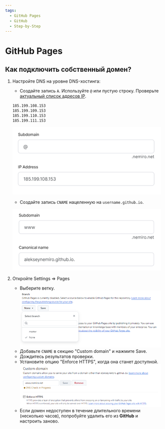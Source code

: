```yaml
---
tags:
  - GitHub Pages
  - GitHub
  - Step-by-Step
---
```


# GitHub Pages

## Как подключить собственный домен?

1. Настройте DNS на уровне DNS-хостинга:
   * Создайте запись `A`. Используйте `@` или пустую строку. Проверьте [актуальный список адресов IP](https://docs.github.com/ru/pages/configuring-a-custom-domain-for-your-github-pages-site/managing-a-custom-domain-for-your-github-pages-site#configuring-an-apex-domain).

    ```plain
    185.199.108.153
    185.199.109.153
    185.199.110.153
    185.199.111.153
    ```

    ![Пример записи 'A'](assets/dns-a-record-example.png)

    * Создайте запись `CNAME` нацеленную на `username.github.io`.

    ![Пример записи 'CNAME'](assets/dns-cname-record-example.png)

2. Откройте Settings => Pages
   * Выберите ветку.
     ![Выбор ветки](assets/github-pages-select-branch.png)
   * Добавьте `CNAME` в секцию "Custom domain" и нажмите Save.
   * Дождитесь результатов проверки.
   * Установите опцию "Enforce HTTPS", когда она станет доступной.
     ![Собственный домен](assets/github-pages-custom-domain.png)
   * Если домен недоступен в течение длительного времени (несколько часов), попробуйте удалить его из **GitHub** и настроить заново.
